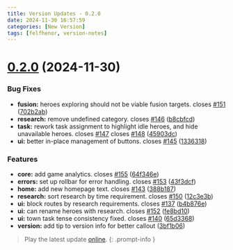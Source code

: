 ```yaml
---
title: Version Updates - 0.2.0
date: 2024-11-30 16:57:59
categories: [New Version]
tags: [felfhenor, version-notes]
---
```



# [0.2.0](https://github.com/felfhenor/hatoff/compare/v0.1.0...v0.2.0) (2024-11-30)


### Bug Fixes

* **fusion:** heroes exploring should not be viable fusion targets. closes [#151](https://github.com/felfhenor/hatoff/issues/151) ([702b2ab](https://github.com/felfhenor/hatoff/commit/702b2ab1c22db0a3627f043ea60ab2b5255e89cb))
* **research:** remove undefined category. closes [#146](https://github.com/felfhenor/hatoff/issues/146) ([b8cbfcd](https://github.com/felfhenor/hatoff/commit/b8cbfcda7d9646547da81a2b027b06b610197605))
* **task:** rework task assignment to highlight idle heroes, and hide unavailable heroes. closes [#147](https://github.com/felfhenor/hatoff/issues/147) closes [#148](https://github.com/felfhenor/hatoff/issues/148) ([45903dc](https://github.com/felfhenor/hatoff/commit/45903dc1e0efcf06b9b7c5c2e5a926b0cb8c671f))
* **ui:** better in-place management of buttons. closes [#145](https://github.com/felfhenor/hatoff/issues/145) ([1336318](https://github.com/felfhenor/hatoff/commit/1336318e419ee8b081043c33c208c3dd115ada91))


### Features

* **core:** add game analytics. closes [#155](https://github.com/felfhenor/hatoff/issues/155) ([64f346e](https://github.com/felfhenor/hatoff/commit/64f346e3d5cb1d77042c96f4bf3cce15e7c30549))
* **errors:** set up rollbar for error handling. closes [#153](https://github.com/felfhenor/hatoff/issues/153) ([43f3dcf](https://github.com/felfhenor/hatoff/commit/43f3dcffada40a07d53cec41fe7dfa60d73e37cb))
* **home:** add new homepage text. closes [#143](https://github.com/felfhenor/hatoff/issues/143) ([388b187](https://github.com/felfhenor/hatoff/commit/388b18770c7d2ca6e8c636f7b128f693d21011a5))
* **research:** sort research by time requirement. closes [#150](https://github.com/felfhenor/hatoff/issues/150) ([12c3e3b](https://github.com/felfhenor/hatoff/commit/12c3e3b3adb947e2a1a8e5e335e30336e3e1c7d0))
* **ui:** block routes by research requirements. closes [#137](https://github.com/felfhenor/hatoff/issues/137) ([b4b876e](https://github.com/felfhenor/hatoff/commit/b4b876e60fedb93c8ac0d2ff131d5d63cf708fa1))
* **ui:** can rename heroes with research. closes [#152](https://github.com/felfhenor/hatoff/issues/152) ([fe8bd10](https://github.com/felfhenor/hatoff/commit/fe8bd1093196ec340b7c2cf4ee09621f25ae5d83))
* **ui:** town task tense consistency fixed. closes [#140](https://github.com/felfhenor/hatoff/issues/140) ([65d3368](https://github.com/felfhenor/hatoff/commit/65d336834a1c09d921325e3ae452476396f1247d))
* **version:** add tip to version info for better callout ([3bf1b06](https://github.com/felfhenor/hatoff/commit/3bf1b069551f116e77ca33295bec88a731216e85))





> Play the latest update [online](https://heroes.felfhenor.com).
{: .prompt-info }
